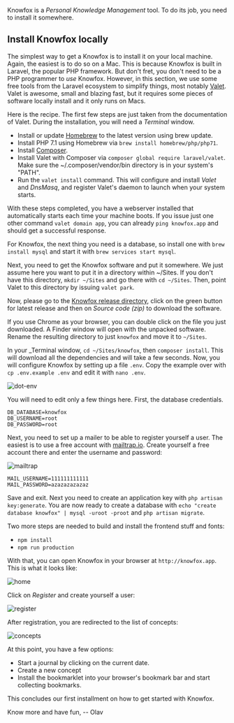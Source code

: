 Knowfox is a _Personal Knowledge Management_ tool. To do its job, you need to install it somewhere. 

## Install Knowfox locally

The simplest way to get a Knowfox is to install it on your local machine.
Again, the easiest is to do so on a Mac. This is because Knowfox is built in Laravel, the popular PHP framework. But don't fret, you don't need to be a PHP programmer to _use_ Knowfox. However, in this section, we use some free tools from the Laravel ecosystem to simplify things, most notably [Valet](https://laravel.com/docs/5.4/valet). Valet is awesome, small and blazing fast, but it requires some pieces of software locally install and it only runs on Macs.

Here is the recipe. The first few steps are just taken from the documentation of Valet. During the installation, you will need a _Terminal_ window.

* Install or update [Homebrew](http://brew.sh/) to the latest version using brew update.
* Install PHP 7.1 using Homebrew via `brew install homebrew/php/php71`.
* Install [Composer](https://getcomposer.org/doc/00-intro.md#installation-linux-unix-osx).
* Install Valet with Composer via `composer global require laravel/valet`. Make sure the ~/.composer/vendor/bin directory is in your system's "PATH".
* Run the `valet install` command. This will configure and install _Valet_ and _DnsMasq_, and register Valet's daemon to launch when your system starts.

With these steps completed, you have a webserver installed that automatically starts each time your machine boots. If you issue just one other command `valet domain app`, you can already `ping knowfox.app` and should get a successful response.

For Knowfox, the next thing you need is a database, so install one with `brew install mysql` and start it with `brew services start mysql`.

Next, you need to get the Knowfox software and put it somewhere. We just assume here you want to put it in a directory within ~/Sites. If you don't have this directory, `mkdir ~/Sites` and go there with `cd ~/Sites`. Then, point Valet to this directory by issuing `valet park`.

Now, please go to the [Knowfox release directory](https://github.com/oschettler/knowfox/releases), click on the green button for latest release and then on _Source code (zip)_ to download the software.

If you use Chrome as your browser, you can double click on the file you just downloaded. A Finder window will open with the unpacked software. Rename the resulting directory to just `knowfox` and move it to `~/Sites`. 

In your _Terminal window, `cd ~/Sites/knowfox`, then `composer install`. This will download all the dependencies and will take a few seconds. Now, you will configure Knowfox by setting up a file `.env`. Copy the example over with `cp .env.example .env` and edit it with `nano .env`.

![dot-env](https://raw.githubusercontent.com/oschettler/knowfox/doc/dot-env.png)

You will need to edit only a few things here. First, the database credentials.

````
DB_DATABASE=knowfox
DB_USERNAME=root
DB_PASSWORD=root
````

Next, you need to set up a mailer to be able to register yourself a user. The easiest is to use a free account with [mailtrap.io](https://mailtrap.io). Create yourself a free account there and enter the username and password:

![mailtrap](https://raw.githubusercontent.com/oschettler/knowfox/doc/mailtrap.png)

````
MAIL_USERNAME=111111111111
MAIL_PASSWORD=azazazazazaz
````

Save and exit. Next you need to create an application key with `php artisan key:generate`. You are now ready to create a database with `echo "create database knowfox" | mysql -uroot -proot` and `php artisan migrate`. 

Two more steps are needed to build and install the frontend stuff and fonts:

* `npm install`
* `npm run production`

With that, you can open Knowfox in your browser at `http://knowfox.app`. This is what it looks like:

![home](https://raw.githubusercontent.com/oschettler/knowfox/doc/home.png)

Click on _Register_ and create yourself a user:

![register](https://raw.githubusercontent.com/oschettler/knowfox/doc/register.png)

After registration, you are redirected to the list of concepts:

![concepts](https://raw.githubusercontent.com/oschettler/knowfox/doc/concepts.png)

At this point, you have a few options:

* Start a journal by clicking on the current date. 
* Create a new concept
* Install the bookmarklet into your browser's bookmark bar and start collecting bookmarks.

This concludes our first installment on how to get started with Knowfox.

Know more and have fun,
-- Olav